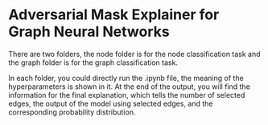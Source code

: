 # Adversarial Mask Explainer for Graph Neural Networks

There are two folders, the node folder is for the node classification task and the graph folder is for the graph classification task.

In each folder, you could directly run the .ipynb file, the meaning of the hyperparameters
is shown in it. At the end of the output, you will find the information for the final explanation,
which tells the number of selected edges, the output of the model using selected edges, and the
corresponding probability distribution.
